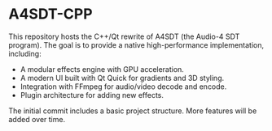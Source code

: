 # A4SDT-CPP

This repository hosts the C++/Qt rewrite of A4SDT (the Audio-4 SDT program). The goal is to provide a native high-performance implementation, including:

- A modular effects engine with GPU acceleration.
- A modern UI built with Qt Quick for gradients and 3D styling.
- Integration with FFmpeg for audio/video decode and encode.
- Plugin architecture for adding new effects.

The initial commit includes a basic project structure. More features will be added over time.
